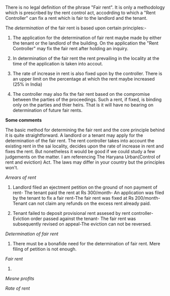 There is no legal definition of the phrase "Fair rent". It is only a methodology which is prescribed by the rent control act, accodrding to which a "Rent Controller" can fix a rent which is fair to the landlord and the tenant.

The *determination* of the fair rent is based upon certain principles:-

1. The application for the determination of fair rent maybe made by either the tenant or the landlord of the building. On the application the "Rent Controller" may fix the fair rent after holding an inquiry.

2. In determination of the fair rent the rent prevailing in the locality at the time of the application is taken into accout.

3. The rate of increase in rent is also fixed upon by the controller. There is an upper limit on the percentage at which the rent maybe increased (25% in India)

4. The controller may also fix the fair rent based on the compromise between the parties of the proceedings. Such a rent, if fixed, is binding only on the parties and thier heirs. That is it will have no bearing on determination of future fair rents.

**Some comments**

The basic method for determining the fair rent and the core principle behind it is quite straightforward. A landlord or a tenant may apply for the determination of the fair rent. The rent controller takes into account the existing rent in the sai locality, decides upon the rate of increase in rent and fixes the rent.  But nonetheless it would be good if we could study a few judgements on the matter. I am referencing The Haryana Urban(Control of rent and eviction) Act. The laws may differ in your country but the principles won't.

*Arrears of rent*

1. Landlord filed an ejectment petition on the ground of non payment of rent- The tenant paid the rent at Rs 300/month- An application was filed by the tenant to fix a fair rent-The fair rent was fixed at Rs 200/month-Tenant can not claim any refunds on the excess rent already paid.

2. Tenant failed to deposit provisional rent assesed by rent controller- Eviction order passed against the tenant- The fair rent was subsequently revised on appeal-The eviction can not be reversed.

*Determination of fair rent*

1. There must be a bonafide need for the determination of fair rent. Mere filing of petition is not enough. 

*Fair rent*

1. 

*Mesne profits*

*Rate of rent* 
